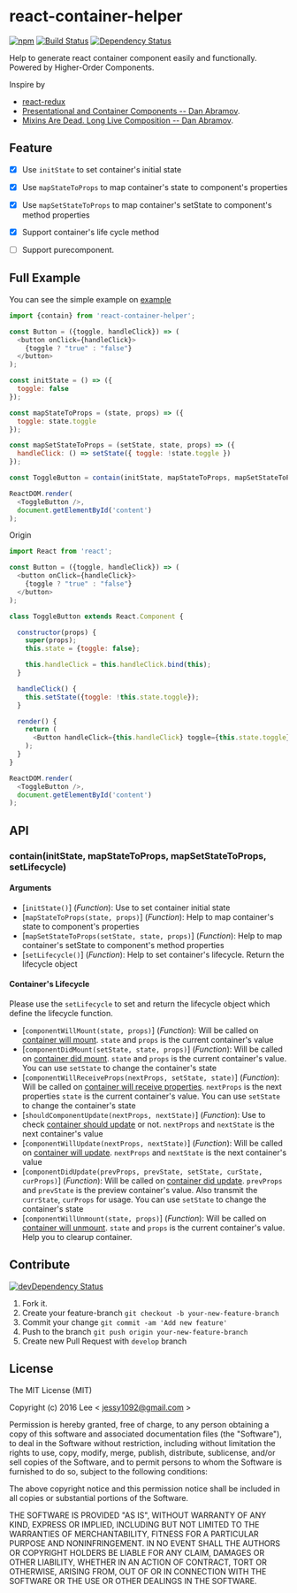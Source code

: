 react-container-helper
=============
[![npm][npm-image]][npm-url] [![Build Status][travis-ci-image]][travis-ci-url] [![Dependency Status][david-dm-image]][david-dm-url]

Help to generate react container component easily and functionally. Powered by Higher-Order Components.

Inspire by

- [react-redux](https://github.com/reactjs/react-redux)
- [Presentational and Container Components -- Dan Abramov](https://medium.com/@dan_abramov/smart-and-dumb-components-7ca2f9a7c7d0#.39eod2kgj).
- [Mixins Are Dead. Long Live Composition -- Dan Abramov](https://medium.com/@dan_abramov/mixins-are-dead-long-live-higher-order-components-94a0d2f9e750#.xj7geuov2).


## Feature

- [x] Use `initState` to set container's initial state
- [x] Use `mapStateToProps` to map container's state to component's properties
- [x] Use `mapSetStateToProps` to map container's setState to component's method properties
- [x] Support container's life cycle method
- [ ] Support purecomponent.


## Full Example

You can see the simple example on [example](./example)

```js
import {contain} from 'react-container-helper';

const Button = ({toggle, handleClick}) => (
  <button onClick={handleClick}>
    {toggle ? "true" : "false"}
  </button>
);

const initState = () => ({
  toggle: false
});

const mapStateToProps = (state, props) => ({
  toggle: state.toggle
});

const mapSetStateToProps = (setState, state, props) => ({
  handleClick: () => setState({ toggle: !state.toggle })
});

const ToggleButton = contain(initState, mapStateToProps, mapSetStateToProps)(Button);

ReactDOM.render(
  <ToggleButton />,
  document.getElementById('content')
);
```

Origin
```js
import React from 'react';

const Button = ({toggle, handleClick}) => (
  <button onClick={handleClick}>
    {toggle ? "true" : "false"}
  </button>
);

class ToggleButton extends React.Component {

  constructor(props) {
    super(props);
    this.state = {toggle: false};

    this.handleClick = this.handleClick.bind(this);
  }

  handleClick() {
    this.setState({toggle: !this.state.toggle});
  }

  render() {
    return (
      <Button handleClick={this.handleClick} toggle={this.state.toggle}/>
    );
  }
}

ReactDOM.render(
  <ToggleButton />,
  document.getElementById('content')
);
```


## API

### contain(initState, mapStateToProps, mapSetStateToProps, setLifecycle)

#### Arguments

- [`initState()`] (*Function*): Use to set container initial state
- [`mapStateToProps(state, props)`] (*Function*): Help to map container's state to component's properties
- [`mapSetStateToProps(setState, state, props)`] (*Function*): Help to map container's setState to component's method properties
- [`setLifecycle()`] (*Function*): Help to set container's lifecycle. Return the lifecycle object

#### Container's Lifecycle

Please use the `setLifecycle` to set and return the lifecycle object which define the lifecycle function.

- [`componentWillMount(state, props)`] (*Function*): Will be called on [container will mount](https://facebook.github.io/react/docs/react-component.html#componentwillmount). `state` and `props` is the current container's value
- [`componentDidMount(setState, state, props)`] (*Function*): Will be called on [container did mount](https://facebook.github.io/react/docs/react-component.html#componentdidmount). `state` and `props` is the current container's value. You can use `setState` to change the container's state
- [`componentWillReceiveProps(nextProps, setState, state)`] (*Function*): Will be called on [container will receive properties](https://facebook.github.io/react/docs/react-component.html#componentwillreceiveprops). `nextProps` is the next properties `state` is the current container's value. You can use `setState` to change the container's state
- [`shouldComponentUpdate(nextProps, nextState)`] (*Function*): Use to check [container should update](https://facebook.github.io/react/docs/react-component.html#shouldcomponentupdate) or not. `nextProps` and `nextState` is the next container's value
- [`componentWillUpdate(nextProps, nextState)`] (*Function*): Will be called on [container will update](https://facebook.github.io/react/docs/react-component.html#componentwillupdate). `nextProps` and `nextState` is the next container's value
- [`componentDidUpdate(prevProps, prevState, setState, curState, curProps)`] (*Function*): Will be called on [container did update](https://facebook.github.io/react/docs/react-component.html#componentdidupdate). `prevProps` and `prevState` is the preview container's value. Also transmit the `currState`, `curProps` for usage. You can use `setState` to change the container's state
- [`componentWillUnmount(state, props)`] (*Function*): Will be called on [container will unmount](https://facebook.github.io/react/docs/react-component.html#componentwillunmount). `state` and `props` is the current container's value. Help you to clearup container.

## Contribute
[![devDependency Status][david-dm-dev-image]][david-dm-dev-url]

1. Fork it.
2. Create your feature-branch `git checkout -b your-new-feature-branch`
3. Commit your change `git commit -am 'Add new feature'`
4. Push to the branch `git push origin your-new-feature-branch`
5. Create new Pull Request with `develop` branch

## License

The MIT License (MIT)

Copyright (c) 2016 Lee  < jessy1092@gmail.com >

Permission is hereby granted, free of charge, to any person obtaining a copy of
this software and associated documentation files (the "Software"), to deal in
the Software without restriction, including without limitation the rights to
use, copy, modify, merge, publish, distribute, sublicense, and/or sell copies of
the Software, and to permit persons to whom the Software is furnished to do so,
subject to the following conditions:

The above copyright notice and this permission notice shall be included in all
copies or substantial portions of the Software.

THE SOFTWARE IS PROVIDED "AS IS", WITHOUT WARRANTY OF ANY KIND, EXPRESS OR
IMPLIED, INCLUDING BUT NOT LIMITED TO THE WARRANTIES OF MERCHANTABILITY, FITNESS
FOR A PARTICULAR PURPOSE AND NONINFRINGEMENT. IN NO EVENT SHALL THE AUTHORS OR
COPYRIGHT HOLDERS BE LIABLE FOR ANY CLAIM, DAMAGES OR OTHER LIABILITY, WHETHER
IN AN ACTION OF CONTRACT, TORT OR OTHERWISE, ARISING FROM, OUT OF OR IN
CONNECTION WITH THE SOFTWARE OR THE USE OR OTHER DEALINGS IN THE SOFTWARE.


[npm-image]: https://img.shields.io/npm/v/react-container-helper.svg?style=flat-square
[npm-url]: https://www.npmjs.com/package/react-container-helper

[travis-ci-image]: https://img.shields.io/travis/jessy1092/react-container-helper.svg?style=flat-square
[travis-ci-url]: https://travis-ci.org/jessy1092/react-container-helper

[david-dm-image]: https://img.shields.io/david/jessy1092/react-container-helper.svg?style=flat-square
[david-dm-url]: https://david-dm.org/jessy1092/react-container-helper
[david-dm-dev-image]: https://img.shields.io/david/dev/jessy1092/react-container-helper.svg?style=flat-square
[david-dm-dev-url]: https://david-dm.org/jessy1092/react-container-helper#info=devDependencies
